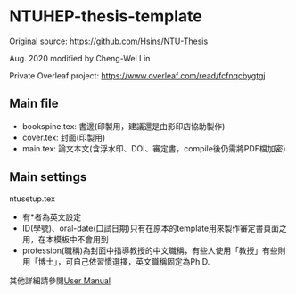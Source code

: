 # NTUHEP-thesis-template

Original source: https://github.com/Hsins/NTU-Thesis

Aug. 2020 modified by Cheng-Wei Lin

Private Overleaf project: https://www.overleaf.com/read/fcfnqcbygtgj

## Main file
+ bookspine.tex: 書邊(印製用，建議還是由影印店協助製作)
+ cover.tex: 封面(印製用)
+ main.tex: 論文本文(含浮水印、DOI、審定書，compile後仍需將PDF檔加密)

## Main settings
ntusetup.tex
+ 有\*者為英文設定
+ ID(學號)、oral-date(口試日期)只有在原本的template用來製作審定書頁面之用，在本模板中不會用到
+ profession(職稱)為封面中指導教授的中文職稱，有些人使用「教授」有些則用「博士」，可自己依習慣選擇，英文職稱固定為Ph.D.

其他詳細請參閱[User Manual]()
